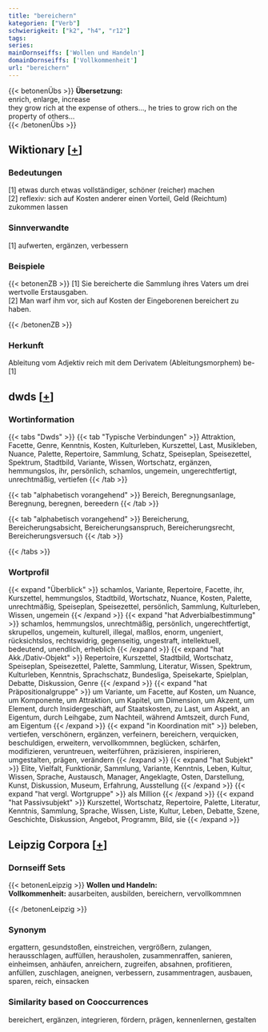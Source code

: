 ```yaml
---
title: "bereichern"
kategorien: ["Verb"]
schwierigkeit: ["k2", "h4", "r12"]
tags:
series:
mainDornseiffs: ['Wollen und Handeln']
domainDornseiffs: ['Vollkommenheit']
url: "bereichern"
---
```


{{< betonenÜbs >}}
**Übersetzung:**  
enrich, enlarge, increase  
they grow rich at the expense of others..., he tries to grow rich on the property of others...  
{{< /betonenÜbs >}}

## Wiktionary [[+](https://de.wiktionary.org/wiki/bereichern)]

### Bedeutungen
[1] etwas durch etwas vollständiger, schöner (reicher) machen  
[2] reflexiv: sich auf Kosten anderer einen Vorteil, Geld (Reichtum) zukommen lassen  

### Sinnverwandte
[1] aufwerten, ergänzen, verbessern  

### Beispiele
{{< betonenZB >}}
[1] Sie bereicherte die Sammlung ihres Vaters um drei wertvolle Erstausgaben.  
[2] Man warf ihm vor, sich auf Kosten der Eingeborenen bereichert zu haben.  

{{< /betonenZB >}}
### Herkunft
Ableitung vom Adjektiv reich mit dem Derivatem (Ableitungsmorphem) be-[1]  



## dwds [[+](https://www.dwds.de/wb/bereichern)]

### Wortinformation
{{< tabs "Dwds" >}}
{{< tab "Typische Verbindungen" >}}
Attraktion, Facette, Genre, Kenntnis, Kosten, Kulturleben, Kurszettel, Last, Musikleben, Nuance, Palette, Repertoire, Sammlung, Schatz, Speiseplan, Speisezettel, Spektrum, Stadtbild, Variante, Wissen, Wortschatz, ergänzen, hemmungslos, ihr, persönlich, schamlos, ungemein, ungerechtfertigt, unrechtmäßig, vertiefen
{{< /tab >}}

{{< tab "alphabetisch vorangehend" >}}
Bereich, Beregnungsanlage, Beregnung, beregnen, bereedern
{{< /tab >}}

{{< tab "alphabetisch vorangehend" >}}
Bereicherung, Bereicherungsabsicht, Bereicherungsanspruch, Bereicherungsrecht, Bereicherungsversuch
{{< /tab >}}

{{< /tabs >}}

### Wortprofil
{{< expand "Überblick" >}} schamlos, Variante, Repertoire, Facette, ihr, Kurszettel, hemmungslos, Stadtbild, Wortschatz, Nuance, Kosten, Palette, unrechtmäßig, Speiseplan, Speisezettel, persönlich, Sammlung, Kulturleben, Wissen, ungemein {{< /expand >}}
{{< expand "hat Adverbialbestimmung" >}} schamlos, hemmungslos, unrechtmäßig, persönlich, ungerechtfertigt, skrupellos, ungemein, kulturell, illegal, maßlos, enorm, ungeniert, rücksichtslos, rechtswidrig, gegenseitig, ungestraft, intellektuell, bedeutend, unendlich, erheblich {{< /expand >}}
{{< expand "hat Akk./Dativ-Objekt" >}} Repertoire, Kurszettel, Stadtbild, Wortschatz, Speiseplan, Speisezettel, Palette, Sammlung, Literatur, Wissen, Spektrum, Kulturleben, Kenntnis, Sprachschatz, Bundesliga, Speisekarte, Spielplan, Debatte, Diskussion, Genre {{< /expand >}}
{{< expand "hat Präpositionalgruppe" >}} um Variante, um Facette, auf Kosten, um Nuance, um Komponente, um Attraktion, um Kapitel, um Dimension, um Akzent, um Element, durch Insidergeschäft, auf Staatskosten, zu Last, um Aspekt, an Eigentum, durch Leihgabe, zum Nachteil, während Amtszeit, durch Fund, am Eigentum {{< /expand >}}
{{< expand "in Koordination mit" >}} beleben, vertiefen, verschönern, ergänzen, verfeinern, bereichern, verquicken, beschuldigen, erweitern, vervollkommnen, beglücken, schärfen, modifizieren, veruntreuen, weiterführen, präzisieren, inspirieren, umgestalten, prägen, verändern {{< /expand >}}
{{< expand "hat Subjekt" >}} Elite, Vielfalt, Funktionär, Sammlung, Variante, Kenntnis, Leben, Kultur, Wissen, Sprache, Austausch, Manager, Angeklagte, Osten, Darstellung, Kunst, Diskussion, Museum, Erfahrung, Ausstellung {{< /expand >}}
{{< expand "hat vergl. Wortgruppe" >}} als Million {{< /expand >}}
{{< expand "hat Passivsubjekt" >}} Kurszettel, Wortschatz, Repertoire, Palette, Literatur, Kenntnis, Sammlung, Sprache, Wissen, Liste, Kultur, Leben, Debatte, Szene, Geschichte, Diskussion, Angebot, Programm, Bild, sie {{< /expand >}}

## Leipzig Corpora [[+](https://corpora.uni-leipzig.de/en/res?word=bereichern&corpusId=deu_newscrawl-public_2018)]

### Dornseiff Sets
{{< betonenLeipzig >}}
**Wollen und Handeln:**  
**Vollkommenheit:** ausarbeiten, ausbilden, bereichern, vervollkommnen  

{{< /betonenLeipzig >}}

### Synonym
ergattern, gesundstoßen, einstreichen, vergrößern, zulangen, herausschlagen, auffüllen, herausholen, zusammenraffen, sanieren, einheimsen, anhäufen, anreichern, zugreifen, absahnen, profitieren, anfüllen, zuschlagen, aneignen, verbessern, zusammentragen, ausbauen, sparen, reich, einsacken


### Similarity based on Cooccurrences
bereichert, ergänzen, integrieren, fördern, prägen, kennenlernen, gestalten

